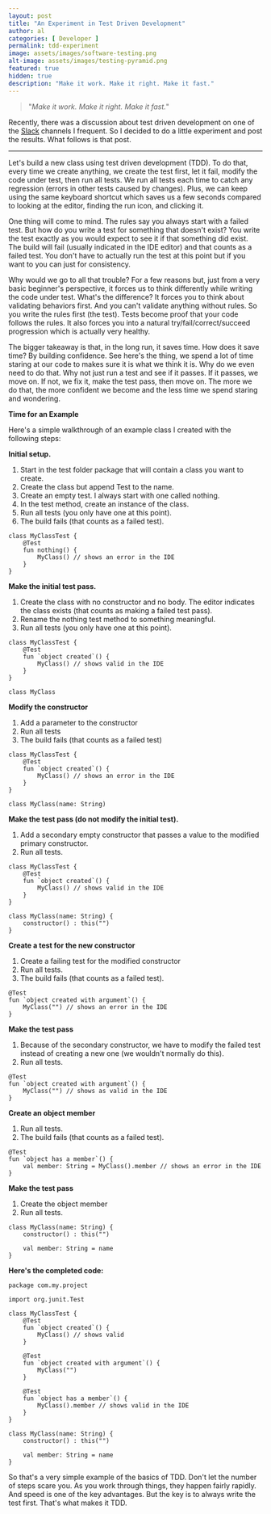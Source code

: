 ```yaml
---
layout: post
title: "An Experiment in Test Driven Development"
author: al
categories: [ Developer ]
permalink: tdd-experiment
image: assets/images/software-testing.png
alt-image: assets/images/testing-pyramid.png
featured: true
hidden: true
description: "Make it work. Make it right. Make it fast."
---
```


> "_Make it work. Make it right. Make it fast._"

Recently, there was a discussion about test driven development on one of the [Slack](https://slack.com/) channels I frequent. So I decided to do a little experiment and post the results. What follows is that post.

---

Let's build a new class using test driven development (TDD). To do that, every time we create anything, we create the test first, let it fail, modify the code under test, then run all tests. We run all tests each time to catch any regression (errors in other tests caused by changes). Plus, we can keep using the same keyboard shortcut which saves us a few seconds compared to looking at the editor, finding the run icon, and clicking it.

One thing will come to mind. The rules say you always start with a failed test. But how do you write a test for something that doesn't exist? You write the test exactly as you would expect to see it if that something did exist. The build will fail (usually indicated in the IDE editor) and that counts as a failed test. You don't have to actually run the test at this point but if you want to you can just for consistency.

Why would we go to all that trouble? For a few reasons but, just from a very basic beginner's perspective, it forces us to think differently while writing the code under test. What's the difference? It forces you to think about validating behaviors first. And you can't validate anything without rules. So you write the rules first (the test). Tests become proof that your code follows the rules. It also forces you into a natural try/fail/correct/succeed progression which is actually very healthy.

The bigger takeaway is that, in the long run, it saves time. How does it save time? By building confidence. See here's the thing, we spend a lot of time staring at our code to makes sure it is what we think it is. Why do we even need to do that. Why not just run a test and see if it passes. If it passes, we move on. If not, we fix it, make the test pass, then move on. The more we do that, the more confident we become and the less time we spend staring and wondering.

**Time for an Example**

Here's a simple walkthrough of an example class I created with the following steps:

**Initial setup.**

1. Start in the test folder package that will contain a class you want to create.
2. Create the class but append Test to the name.
3. Create an empty test. I always start with one called nothing.
4. In the test method, create an instance of the class.
5. Run all tests (you only have one at this point).
6. The build fails (that counts as a failed test).

```
class MyClassTest {
    @Test
    fun nothing() {
        MyClass() // shows an error in the IDE
    }
}
```

**Make the initial test pass.**

1. Create the class with no constructor and no body.
The editor indicates the class exists (that counts as making a failed test pass).
2. Rename the nothing test method to something meaningful.
3. Run all tests (you only have one at this point).

```
class MyClassTest {
    @Test
    fun `object created`() {
        MyClass() // shows valid in the IDE
    }
}

class MyClass
```

**Modify the constructor**

1. Add a parameter to the constructor
2. Run all tests
3. The build fails (that counts as a failed test)

```
class MyClassTest {
    @Test
    fun `object created`() {
        MyClass() // shows an error in the IDE
    }
}

class MyClass(name: String)
```

**Make the test pass (do not modify the initial test).**

1. Add a secondary empty constructor that passes a value to the modified primary constructor.
2. Run all tests.

```
class MyClassTest {
    @Test
    fun `object created`() {
        MyClass() // shows valid in the IDE
    }
}

class MyClass(name: String) {
    constructor() : this("")
}
```

**Create a test for the new constructor**

1. Create a failing test for the modified constructor
2. Run all tests.
3. The build fails (that counts as a failed test).

```
@Test
fun `object created with argument`() {
    MyClass("") // shows an error in the IDE
}
```

**Make the test pass**

1. Because of the secondary constructor, we have to modify the failed test instead of creating a new one (we wouldn't normally do this).
2. Run all tests.

```
@Test
fun `object created with argument`() {
    MyClass("") // shows as valid in the IDE
}
```

**Create an object member**

1. Run all tests.
2. The build fails (that counts as a failed test).

```
@Test
fun `object has a member`() {
    val member: String = MyClass().member // shows an error in the IDE
}
```

**Make the test pass**

1. Create the object member
2. Run all tests.

```
class MyClass(name: String) {
    constructor() : this("")

    val member: String = name
}
```

**Here's the completed code:**

```
package com.my.project

import org.junit.Test

class MyClassTest {
    @Test
    fun `object created`() {
        MyClass() // shows valid
    }

    @Test
    fun `object created with argument`() {
        MyClass("")
    }

    @Test
    fun `object has a member`() {
        MyClass().member // shows valid in the IDE
    }
}

class MyClass(name: String) {
    constructor() : this("")

    val member: String = name
}
```

So that's a very simple example of the basics of TDD. Don't let the number of steps scare you. As you work through things, they happen fairly rapidly. And speed is one of the key advantages. But the key is to always write the test first. That's what makes it TDD.
